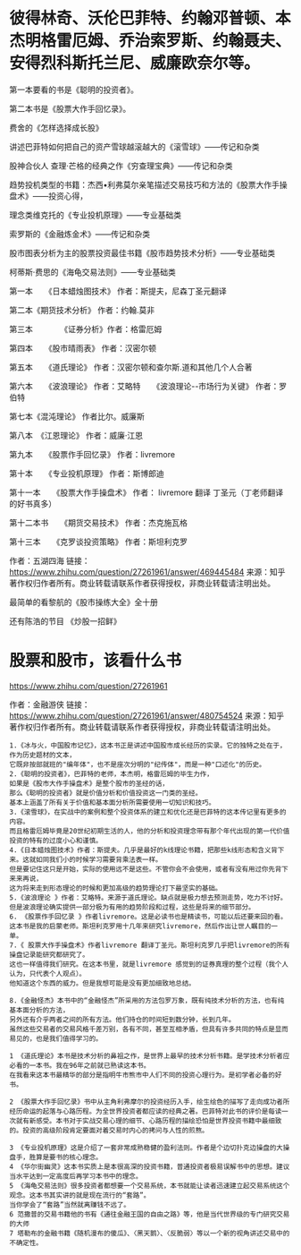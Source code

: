 # 彼得林奇、沃伦巴菲特、约翰邓普顿、本杰明格雷厄姆、乔治索罗斯、约翰聂夫、安得烈科斯托兰尼、威廉欧奈尔等。

第一本要看的书是《聪明的投资者》。

第二本书是《股票大作手回忆录》。

费舍的《怎样选择成长股》

讲述巴菲特如何把自己的资产雪球越滚越大的《滚雪球》——传记和杂类

股神合伙人 查理·芒格的经典之作《穷查理宝典》——传记和杂类

趋势投机类型的书籍：杰西•利弗莫尔亲笔描述交易技巧和方法的《股票大作手操盘术》——投资心得，

理念类维克托的《专业投机原理》——专业基础类

索罗斯的《金融炼金术》——传记和杂类

股市图表分析为主的股票投资最佳书籍《股市趋势技术分析》——专业基础类

柯蒂斯·费思的《海龟交易法则》——专业基础类

第一本　　《日本蜡烛图技术》   作者：斯提夫，尼森丁圣元翻译

第二本《期货技术分析》   作者：约翰.莫非

第三本　　　　《证券分析》作者：格雷厄姆

第四本　　《股市晴雨表》   作者：汉密尔顿

第五本　　《道氏理论》  作者：汉密尔顿和查尔斯.道和其他几个人合著

第六本　　《波浪理论》   作者：艾略特　　《波浪理论--市场行为关键》   作者：罗伯特

第七本《混沌理论》   作者比尔。威廉斯

第八本　《江恩理论》   作者：威廉·江恩

第九本　　《股票作手回忆录》   作者：livremore

第十本　　《专业投机原理》    作者：斯博郎迪

第十一本　　《股票大作手操盘术》   作者： livremore 翻译 丁圣元（丁老师翻译的好书真多）

第十二本书　　《期货交易技术》    作者：杰克施瓦格

第十三本　　《克罗谈投资策略》    作者：斯坦利克罗

作者：五湖四海
链接：https://www.zhihu.com/question/27261961/answer/469445484
来源：知乎
著作权归作者所有。商业转载请联系作者获得授权，非商业转载请注明出处。

最简单的看黎航的《股市操练大全》全十册 

还有陈浩的节目 《炒股一招鲜》

# 股票和股市，该看什么书
https://www.zhihu.com/question/27261961

作者：金融游侠
链接：https://www.zhihu.com/question/27261961/answer/480754524
来源：知乎
著作权归作者所有。商业转载请联系作者获得授权，非商业转载请注明出处。


```rub 
1.《冰与火，中国股市记忆》，这本书正是讲述中国股市成长经历的实录。它的独特之处在于，作为历史题材的文本，
它既非按部就班的"编年体"，也不是座次分明的"纪传体"，而是一种"口述化"的历史。
2.《聪明的投资者》，巴菲特的老师，本杰明，格雷厄姆的毕生力作，
如果是《股市大作手操盘术》是整个股市的圣经的话，
那么《聪明的投资者》就是价值分析和价值投资这一门类的圣经。
基本上涵盖了所有关于价值和基本面分析所需要使用一切知识和技巧。
3.《滚雪球》，在实战中的案例和整个投资体系的建立和优化还是巴菲特的这本传记里有更多的内容。
而且格雷厄姆毕竟是20世纪初期生活的人，他的分析和投资理念带有那个年代出现的第一代价值投资的特有的过度小心和谨慎。
4.《日本蜡烛图技术》作者：斯提夫。几乎是最好的k线理论书籍，把那些k线形态和含义背下来。这就如同我们小的时候学习需要背乘法表一样。
但是要记住这只是开始，实际的使用远不是这些。不管你会不会使用，或者有没有用过你先背下来来再说，
这为将来走到形态理论的时候和更加高级的趋势理论打下最坚实的基础。
5.《波浪理论 》作者：艾略特。来源于道氏理论。缺点就是极力想去预测走势，吃力不讨好。
但是波浪理论确实提供一部分极为有用的趋势阶段和过程，这些是将来的细节部分。
6. 《股票作手回忆录 》作者livremore。这是必读书也是精读书，可能以后还要来回的看。
这本书是我的启蒙老师。斯坦利克罗用十几年来研究livremore，然后作出让世人瞩目的一单。
7.《 股票大作手操盘术》作者livremore 翻译丁圣元。斯坦利克罗几乎把livremore的所有操盘记录能研究都研究了。
这也一样值得我们研究。在这本书里，就是livremore 感觉到的证券真理的整个过程（我个人认为，只代表个人观点）。
他知道这个东西的威力。但是我想可能是没有更加细致地总结。

8.《金融怪杰》本书中的“金融怪杰”所采用的方法包罗万象，既有纯技术分析的方法，也有纯基本面分析的方法，
另外还有介乎两者之间的所有方法。他们持仓的时间短到数分钟，长到几年。
虽然这些交易者的交易风格千差万别，各有不同，甚至互相矛盾，但具有许多共同的特点是显而易见的，也是我们值得学习的。

1 《道氏理论》本书是技术分析的鼻祖之作，是世界上最早的技术分析书籍。是学技术分析者应必看的一本书。我在96年之前就已熟读这本书。
在我看来这本书最精华的部分是指明牛市熊市中人们不同的投资心理行为。是初学者必备的好书。

2 《股票大作手回忆录》书中从主角利弗摩尔的投资经历入手，绘生绘色的描写了走向成功者所经历命运的起落与心路历程。为全世界投资者都应读的经典之著。巴菲特对此书的评价是每读一次就有新感受。本书对于实战交易心理的细节、心路历程的描绘恐怕是世界投资书籍中最细致的。投资的高级阶段肯定要面对着交易时内心的拷问与人性的煎熬。

3 《专业投机原理》这是介绍了一套非常成熟稳健的盈利法则。作者是个边切扑克边操盘的大操盘手，胜算是要书的核心理念。
4 《华尔街幽灵》这本书实质上是本很高深的投资书籍，普通投资者极易误解书中的思想。建议当水平达到一定高度后再学习本书中的理念。
5 《海龟交易法则》很多投资者都想要一个交易系统，本书就能让读者迅速建立起交易系统这个观念。这本书其实讲的就是现在流行的“套路”。
当你学会了“套路”当然就离赚钱不远了。
6 范撒普的交易书籍他的书有《通往金融王国的自由之路》等，他是当代世界级的专门研究交易的大师
7 塔勒布的金融书籍《随机漫布的傻瓜》、〈黑天鹅〉、〈反脆弱〉等以一个新的视角讲述交易中的不确定性。
```



